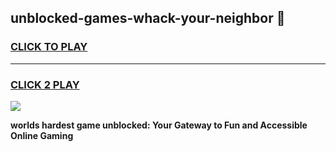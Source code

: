 
## unblocked-games-whack-your-neighbor 👋
<h3>
<a href="https://premium.freeplayer.one?title=unblocked-games-whack-your-neighbor&ref=14F">CLICK TO PLAY</a></h3>
<hr>

<h3>
<a href="https://premium.freeplayer.one?title=unblocked-games-whack-your-neighbor&ref=14F">CLICK 2 PLAY</a>
  
</h3>

<a href="https://premium.freeplayer.one?title=unblocked-games-whack-your-neighbor&ref=12F/"><img src="https://clearcache.store/games.png"></a>


**worlds hardest game unblocked: Your Gateway to Fun and Accessible Online Gaming**

